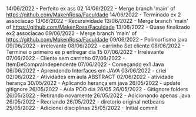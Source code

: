 14/06/2022 -  Perfeito ex ass 02
14/06/2022 -  Merge branch 'main' of https://github.com/MakenRosa/Faculdade
14/06/2022 -  Terminado ex 2 associacao
13/06/2022 -  Recursividade
13/06/2022 -  Merge branch 'main' of https://github.com/MakenRosa/Faculdade
13/06/2022 -  Quase finalizado ex2 associacao
09/06/2022 -  Merge branch 'main' of https://github.com/MakenRosa/Faculdade
09/06/2022 -  Polimorfismo java
09/06/2022 -  irrelevante
08/06/2022 -  carrinho Set cliente
08/06/2022 -  Terminei o primeiro ex p entregar dia 15
07/06/2022 -  Irrelevante
07/06/2022 -  Cliente sem carrinho
07/06/2022 -  ItemDeCompraIndependente
07/06/2022 -  Começando ex1 Java
06/06/2022 -  Aprendendo Interfaces em JAVA
03/06/2022 -  criei
02/06/2022 -  Atividades em aula ABSTRACT
02/06/2022 -  atividade herança
30/05/2022 -  Aplicando herança em java
26/05/2022 -  update gitignore
26/05/2022 -  Aula POO dia 26/05
26/05/2022 -  GitIgnore folders
26/05/2022 -  Retirando novamente
26/05/2022 -  Adicionando apenas .java
26/05/2022 -  Recriando
26/05/2022 -  diretorio original netbeans
25/05/2022 -  Adicionei disciplinas
25/05/2022 -  Initial commit